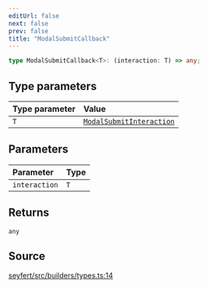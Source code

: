 ```yaml
---
editUrl: false
next: false
prev: false
title: "ModalSubmitCallback"
---
```


```ts
type ModalSubmitCallback<T>: (interaction: T) => any;
```

## Type parameters

| Type parameter | Value |
| :------ | :------ |
| `T` | [`ModalSubmitInteraction`](/api/classes/modalsubmitinteraction/) |

## Parameters

| Parameter | Type |
| :------ | :------ |
| `interaction` | `T` |

## Returns

`any`

## Source

[seyfert/src/builders/types.ts:14](https://github.com/potoland/potocuit/blob/fe122a1/src/builders/types.ts#L14)
